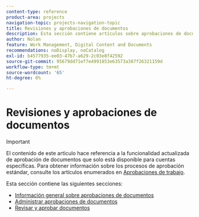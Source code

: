 ```yaml
---
content-type: reference
product-area: projects
navigation-topic: projects-navigation-topic
title: Revisiones y aprobaciones de documentos
description: Esta sección contiene artículos sobre aprobaciones de documentos en Adobe Workfront.
author: Nolan
feature: Work Management, Digital Content and Documents
recommendations: noDisplay, noCatalog
exl-id: b4577935-ee03-47b7-a629-2c03e8f42592
source-git-commit: 95679dd71ef7e4991853e63573a387f26321159d
workflow-type: tm+mt
source-wordcount: '65'
ht-degree: 0%

---
```


# Revisiones y aprobaciones de documentos

>[!IMPORTANT]
>
>El contenido de este artículo hace referencia a la funcionalidad actualizada de aprobación de documentos que solo está disponible para cuentas específicas. Para obtener información sobre los procesos de aprobación estándar, consulte los artículos enumerados en [Aprobaciones de trabajo](/help/quicksilver/review-and-approve-work/manage-approvals/manage-approvals.md).

Esta sección contiene las siguientes secciones:

* [Información general sobre aprobaciones de documentos](/help/quicksilver/review-and-approve-work/document-reviews-and-approvals/document-approvals-overview.md)
* [Administrar aprobaciones de documentos](/help/quicksilver/review-and-approve-work/document-reviews-and-approvals/manage-document-approvals/manage-document-approvals.md)
* [Revisar y aprobar documentos](/help/quicksilver/review-and-approve-work/document-reviews-and-approvals/review-and-approve-documents/review-and-approve-documents.md)
